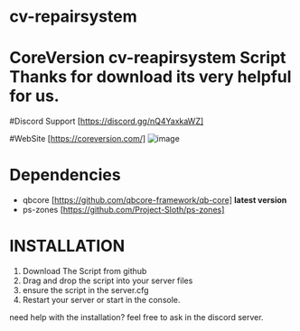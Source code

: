 # cv-repairsystem

# CoreVersion cv-reapirsystem Script Thanks for download its very helpful for us.

#Discord Support [https://discord.gg/nQ4YaxkaWZ]

#WebSite [https://coreversion.com/]
![image](https://user-images.githubusercontent.com/101866296/232336660-1eb01f48-aaf5-4f05-8e1f-94a4d8e6232a.png)

# Dependencies
* qbcore [https://github.com/qbcore-framework/qb-core] **latest version**
* ps-zones [https://github.com/Project-Sloth/ps-zones]


# INSTALLATION
1. Download The Script from github
2. Drag and drop the script into your server files
3. ensure the script in the server.cfg
4. Restart your server or start in the console.

need help with the installation? feel free to ask in the discord server.
